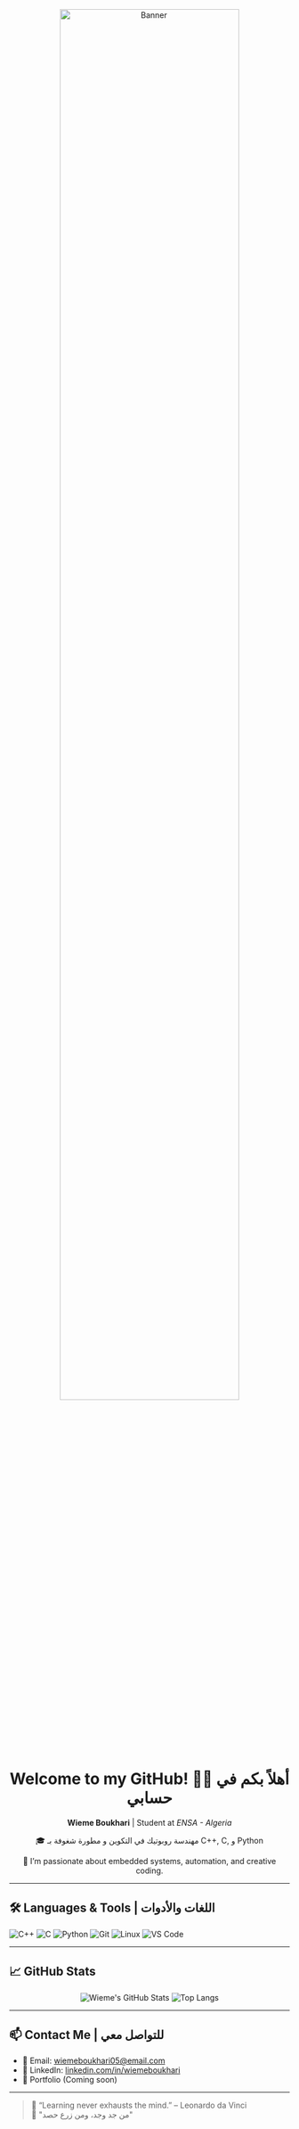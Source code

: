 <div align="center">

  <img src="https://raw.githubusercontent.com/wiemeboukhari/wiemeboukhari/main/assets/banner.png" width="80%" alt="Banner"/>
  
  <h1>Welcome to my GitHub! 👩‍💻 أهلاً بكم في حسابي</h1>
  <p><strong>Wieme Boukhari</strong> | Student at <em>ENSA - Algeria</em></p>
  <p>🎓 مهندسة روبوتيك في التكوين و مطورة شغوفة بـ C++, C, و Python</p>
  <p>🚀 I’m passionate about embedded systems, automation, and creative coding.</p>

</div>

---

## 🛠️ Languages & Tools | اللغات والأدوات

![C++](https://img.shields.io/badge/C++-00599C?style=flat&logo=c%2B%2B&logoColor=white)
![C](https://img.shields.io/badge/C-004482?style=flat&logo=c&logoColor=white)
![Python](https://img.shields.io/badge/Python-3776AB?style=flat&logo=python&logoColor=white)
![Git](https://img.shields.io/badge/Git-F05032?style=flat&logo=git&logoColor=white)
![Linux](https://img.shields.io/badge/Linux-FCC624?style=flat&logo=linux&logoColor=black)
![VS Code](https://img.shields.io/badge/VS%20Code-007ACC?style=flat&logo=visual-studio-code&logoColor=white)

---

## 📈 GitHub Stats

<div align="center">

![Wieme's GitHub Stats](https://github-readme-stats.vercel.app/api?username=wiemeboukhari&show_icons=true&theme=tokyonight)
![Top Langs](https://github-readme-stats.vercel.app/api/top-langs/?username=wiemeboukhari&layout=compact&theme=tokyonight)

</div>

---

## 📫 Contact Me | للتواصل معي

- 💌 Email: wiemeboukhari05@email.com  
- 💼 LinkedIn: [linkedin.com/in/wiemeboukhari](https://linkedin.com/in/wiemeboukhari)  
- 📁 Portfolio (Coming soon)

---

> 🌟 “Learning never exhausts the mind.” – Leonardo da Vinci  
> 🌟 "من جد وجد، ومن زرع حصد"

